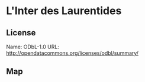 # L'Inter des Laurentides
    
## License

Name: ODbL-1.0
URL: http://opendatacommons.org/licenses/odbl/summary/

## Map

<WorldMap topic="LInter_des_Laurentides/vehicle_positions/#" />
